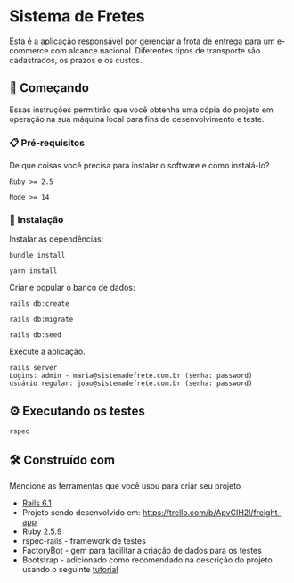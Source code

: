 # Sistema de Fretes

Esta é a aplicação responsável por gerenciar a frota de entrega para um e-commerce com alcance nacional. Diferentes tipos de transporte são cadastrados, os prazos e os custos. 

## 🚀 Começando

Essas instruções permitirão que você obtenha uma cópia do projeto em operação na sua máquina local para fins de desenvolvimento e teste.


### 📋 Pré-requisitos

De que coisas você precisa para instalar o software e como instalá-lo?

```
Ruby >= 2.5 

Node >= 14
```

### 🔧 Instalação

Instalar as dependências:

```
bundle install

yarn install
```

Criar e popular o banco de dados:

```
rails db:create

rails db:migrate

rails db:seed
```

Execute a aplicação.

```
rails server
Logins: admin - maria@sistemadefrete.com.br (senha: password)
usuário regular: joao@sistemadefrete.com.br (senha: password)
```

## ⚙️ Executando os testes

```
rspec
```

## 🛠️ Construído com

Mencione as ferramentas que você usou para criar seu projeto

* [Rails 6.1](https://guides.rubyonrails.org/v6.1/) 
* Projeto sendo desenvolvido em: https://trello.com/b/ApvCIH2l/freight-app
* Ruby 2.5.9
* rspec-rails - framework de testes 
* FactoryBot - gem para facilitar a criação de dados para os testes
* Bootstrap - adicionado como recomendado na descrição do projeto usando o seguinte [tutorial](https://matthewhoelter.com/2021/08/13/how-to-install-bootstrap-5-in-ruby-on-rails-6-with-webpack.html)


